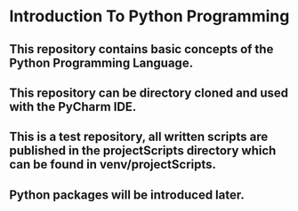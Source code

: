 # Introduction To Python Programming

## This repository contains basic concepts of the Python Programming Language.
## This repository can be directory cloned and used with the PyCharm IDE.
## This is a test repository, all written scripts are published in the projectScripts directory which can be found in venv/projectScripts.
## Python packages will be introduced later.

